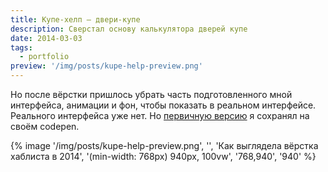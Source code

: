 ```yaml
---
title: Купе-хелп — двери-купе
description: Сверстал основу калькулятора дверей купе
date: 2014-03-03
tags:
  - portfolio
preview: '/img/posts/kupe-help-preview.png'
---
```


Но после вёрстки пришлось убрать часть подготовленного мной интерфейса, анимации и фон, чтобы показать в реальном интерфейсе. Реального интерфейса уже нет. Но [первичную версию](https://codepen.io/fogrew/pen/jEPxMg) я сохранял на своём codepen.

{% image '/img/posts/kupe-help-preview.png', '', 'Как выглядела вёрстка хаблиста в 2014', '(min-width: 768px) 940px, 100vw', '768,940', '940' %}
